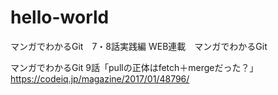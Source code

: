 # hello-world
マンガでわかるGit　7・8話実践編
WEB連載　マンガでわかるGit

マンガでわかるGit 9話「pullの正体はfetch＋mergeだった？」
https://codeiq.jp/magazine/2017/01/48796/
